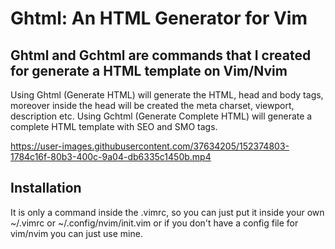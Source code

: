 # Ghtml: An HTML Generator for Vim
<h2>Ghtml and Gchtml are commands that I created for generate a HTML template on Vim/Nvim</h2>
Using Ghtml (Generate HTML) will generate the HTML, head and body tags, moreover inside the head will be created the meta charset, viewport, description etc.
Using Gchtml (Generate Complete HTML) will generate a complete HTML template with SEO and SMO tags.

https://user-images.githubusercontent.com/37634205/152374803-1784c16f-80b3-400c-9a04-db6335c1450b.mp4

<h2>Installation</h2>
It is only a command inside the .vimrc, so you can just put it inside your own ~/.vimrc or ~/.config/nvim/init.vim or if you don't have a config file for vim/nvim you can just use mine.

